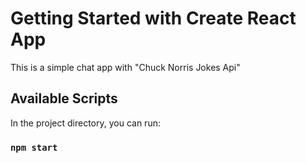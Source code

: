 # Getting Started with Create React App

This is a simple chat app with "Chuck Norris Jokes Api"

## Available Scripts

In the project directory, you can run:

### `npm start`

